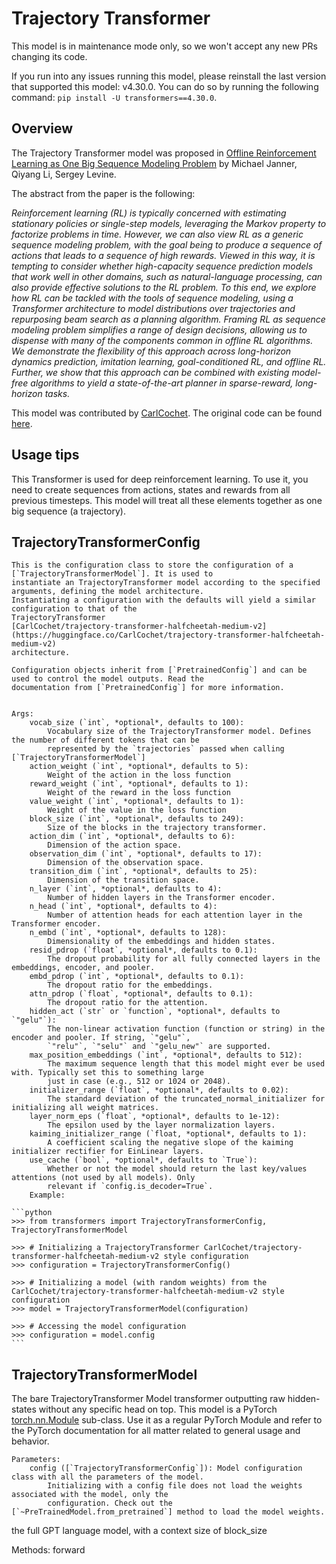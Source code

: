 <!--Copyright 2022 The HuggingFace Team. All rights reserved.

Licensed under the Apache License, Version 2.0 (the "License"); you may not use this file except in compliance with
the License. You may obtain a copy of the License at

http://www.apache.org/licenses/LICENSE-2.0

Unless required by applicable law or agreed to in writing, software distributed under the License is distributed on
an "AS IS" BASIS, WITHOUT WARRANTIES OR CONDITIONS OF ANY KIND, either express or implied. See the License for the
specific language governing permissions and limitations under the License.

⚠️ Note that this file is in Markdown but contain specific syntax for our doc-builder (similar to MDX) that may not be
rendered properly in your Markdown viewer.

-->

# Trajectory Transformer

<Tip warning={true}>

This model is in maintenance mode only, so we won't accept any new PRs changing its code.

If you run into any issues running this model, please reinstall the last version that supported this model: v4.30.0.
You can do so by running the following command: `pip install -U transformers==4.30.0`.

</Tip>

## Overview

The Trajectory Transformer model was proposed in [Offline Reinforcement Learning as One Big Sequence Modeling Problem](https://arxiv.org/abs/2106.02039)  by Michael Janner, Qiyang Li, Sergey Levine.

The abstract from the paper is the following:

*Reinforcement learning (RL) is typically concerned with estimating stationary policies or single-step models,
leveraging the Markov property to factorize problems in time. However, we can also view RL as a generic sequence
modeling problem, with the goal being to produce a sequence of actions that leads to a sequence of high rewards.
Viewed in this way, it is tempting to consider whether high-capacity sequence prediction models that work well
in other domains, such as natural-language processing, can also provide effective solutions to the RL problem.
To this end, we explore how RL can be tackled with the tools of sequence modeling, using a Transformer architecture
to model distributions over trajectories and repurposing beam search as a planning algorithm. Framing RL as sequence
modeling problem simplifies a range of design decisions, allowing us to dispense with many of the components common
in offline RL algorithms. We demonstrate the flexibility of this approach across long-horizon dynamics prediction,
imitation learning, goal-conditioned RL, and offline RL. Further, we show that this approach can be combined with
existing model-free algorithms to yield a state-of-the-art planner in sparse-reward, long-horizon tasks.*

This model was contributed by [CarlCochet](https://huggingface.co/CarlCochet). The original code can be found [here](https://github.com/jannerm/trajectory-transformer).

## Usage tips

This Transformer is used for deep reinforcement learning. To use it, you need to create sequences from
actions, states and rewards from all previous timesteps. This model will treat all these elements together
as one big sequence (a trajectory).

## TrajectoryTransformerConfig


    This is the configuration class to store the configuration of a [`TrajectoryTransformerModel`]. It is used to
    instantiate an TrajectoryTransformer model according to the specified arguments, defining the model architecture.
    Instantiating a configuration with the defaults will yield a similar configuration to that of the
    TrajectoryTransformer
    [CarlCochet/trajectory-transformer-halfcheetah-medium-v2](https://huggingface.co/CarlCochet/trajectory-transformer-halfcheetah-medium-v2)
    architecture.

    Configuration objects inherit from [`PretrainedConfig`] and can be used to control the model outputs. Read the
    documentation from [`PretrainedConfig`] for more information.


    Args:
        vocab_size (`int`, *optional*, defaults to 100):
            Vocabulary size of the TrajectoryTransformer model. Defines the number of different tokens that can be
            represented by the `trajectories` passed when calling [`TrajectoryTransformerModel`]
        action_weight (`int`, *optional*, defaults to 5):
            Weight of the action in the loss function
        reward_weight (`int`, *optional*, defaults to 1):
            Weight of the reward in the loss function
        value_weight (`int`, *optional*, defaults to 1):
            Weight of the value in the loss function
        block_size (`int`, *optional*, defaults to 249):
            Size of the blocks in the trajectory transformer.
        action_dim (`int`, *optional*, defaults to 6):
            Dimension of the action space.
        observation_dim (`int`, *optional*, defaults to 17):
            Dimension of the observation space.
        transition_dim (`int`, *optional*, defaults to 25):
            Dimension of the transition space.
        n_layer (`int`, *optional*, defaults to 4):
            Number of hidden layers in the Transformer encoder.
        n_head (`int`, *optional*, defaults to 4):
            Number of attention heads for each attention layer in the Transformer encoder.
        n_embd (`int`, *optional*, defaults to 128):
            Dimensionality of the embeddings and hidden states.
        resid_pdrop (`float`, *optional*, defaults to 0.1):
            The dropout probability for all fully connected layers in the embeddings, encoder, and pooler.
        embd_pdrop (`int`, *optional*, defaults to 0.1):
            The dropout ratio for the embeddings.
        attn_pdrop (`float`, *optional*, defaults to 0.1):
            The dropout ratio for the attention.
        hidden_act (`str` or `function`, *optional*, defaults to `"gelu"`):
            The non-linear activation function (function or string) in the encoder and pooler. If string, `"gelu"`,
            `"relu"`, `"selu"` and `"gelu_new"` are supported.
        max_position_embeddings (`int`, *optional*, defaults to 512):
            The maximum sequence length that this model might ever be used with. Typically set this to something large
            just in case (e.g., 512 or 1024 or 2048).
        initializer_range (`float`, *optional*, defaults to 0.02):
            The standard deviation of the truncated_normal_initializer for initializing all weight matrices.
        layer_norm_eps (`float`, *optional*, defaults to 1e-12):
            The epsilon used by the layer normalization layers.
        kaiming_initializer_range (`float, *optional*, defaults to 1):
            A coefficient scaling the negative slope of the kaiming initializer rectifier for EinLinear layers.
        use_cache (`bool`, *optional*, defaults to `True`):
            Whether or not the model should return the last key/values attentions (not used by all models). Only
            relevant if `config.is_decoder=True`.
        Example:

    ```python
    >>> from transformers import TrajectoryTransformerConfig, TrajectoryTransformerModel

    >>> # Initializing a TrajectoryTransformer CarlCochet/trajectory-transformer-halfcheetah-medium-v2 style configuration
    >>> configuration = TrajectoryTransformerConfig()

    >>> # Initializing a model (with random weights) from the CarlCochet/trajectory-transformer-halfcheetah-medium-v2 style configuration
    >>> model = TrajectoryTransformerModel(configuration)

    >>> # Accessing the model configuration
    >>> configuration = model.config
    ```

## TrajectoryTransformerModel

The bare TrajectoryTransformer Model transformer outputting raw hidden-states without any specific head on top.
    This model is a PyTorch [torch.nn.Module](https://pytorch.org/docs/stable/nn.html#torch.nn.Module) sub-class. Use
    it as a regular PyTorch Module and refer to the PyTorch documentation for all matter related to general usage and
    behavior.

    Parameters:
        config ([`TrajectoryTransformerConfig`]): Model configuration class with all the parameters of the model.
            Initializing with a config file does not load the weights associated with the model, only the
            configuration. Check out the [`~PreTrainedModel.from_pretrained`] method to load the model weights.
the full GPT language model, with a context size of block_size

Methods: forward
